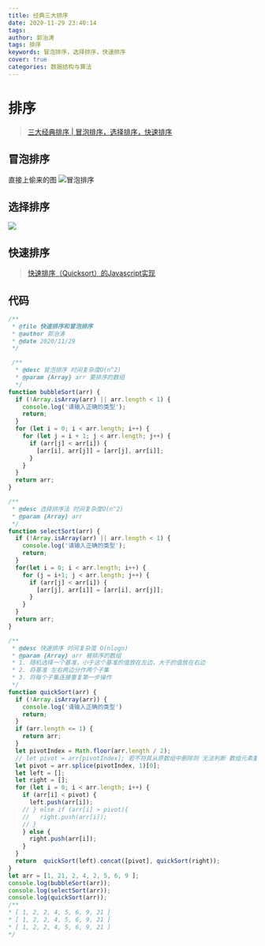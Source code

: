 ```yaml
---
title: 经典三大排序
date: 2020-11-29 23:40:14
tags:
author: 郭治涛
tags: 排序
keywords: 冒泡排序，选择排序，快速排序
cover: true
categories: 数据结构与算法
---
```

# 排序
> [三大经典排序 | 冒泡排序，选择排序，快速排序](https://zhuanlan.zhihu.com/p/42541704)
## 冒泡排序
直接上偷来的图
![冒泡排序](https://pic4.zhimg.com/v2-33a947c71ad62b254cab62e5364d2813_b.webp)
## 选择排序
![](https://cdn.JsDelivr.net/gh/guozhitao-theo/bolg_img/2020-11-01/v2-1c7e20f306ddc02eb4e3a50fa7817ff4_b.gif)

## 快速排序
> [快速排序（Quicksort）的Javascript实现](http://www.ruanyifeng.com/blog/2011/04/quicksort_in_javascript.html)

## 代码
```javascript
/**
 * @file 快速排序和冒泡排序
 * @author 郭治涛
 * @date 2020/11/29
 */

 /**
  * @desc 冒泡排序 时间复杂度O(n^2)
  * @param {Array} arr 要排序的数组    
  */
function bubbleSort(arr) {
  if (!Array.isArray(arr) || arr.length < 1) {
    console.log('请输入正确的类型');
    return;
  }
  for (let i = 0; i < arr.length; i++) {
    for (let j = i + 1; j < arr.length; j++) {
      if (arr[j] < arr[i]) {
        [arr[i], arr[j]] = [arr[j], arr[i]];
      }
    }
  }
  return arr;
}

/**
 * @desc 选择排序法 时间复杂度O(n^2)
 * @param {Array} arr 
 */
function selectSort(arr) {
  if (!Array.isArray(arr) || arr.length < 1) {
    console.log('请输入正确的类型');
    return;
  }
  for(let i = 0; i < arr.length; i++) {
    for (j = i+1; j < arr.length; j++) {
      if (arr[j] < arr[i]) {
        [arr[j], arr[i]] = [arr[i], arr[j]];
      }
    }
  }
  return arr;
}

/**
 * @desc 快速排序 时间复杂度 O(nlogn)
 * @param {Array} arr 被排序的数组
 * 1. 随机选择一个基准，小于这个基准的值放在左边，大于的值放在右边
 * 2. 将基准 左右两边分作两个子集
 * 3. 将每个子集连接重复第一步操作
 */
function quickSort(arr) {
  if (!Array.isArray(arr)) {
    console.log('请输入正确的类型')
    return;
  }
  if (arr.length <= 1) {
    return arr;
  }
  let pivotIndex = Math.floor(arr.length / 2);
  // let pivot = arr[pivotIndex]; 若不将其从原数组中删除则 无法判断 数组元素重复的情况。
  let pivot = arr.splice(pivotIndex, 1)[0];
  let left = [];
  let right = [];
  for (let i = 0; i < arr.length; i++) {
    if (arr[i] < pivot) {
      left.push(arr[i]);
    // } else if (arr[i] > pivot){
    //   right.push(arr[i]);
    // }
    } else {
      right.push(arr[i]);
    }
  }
  return  quickSort(left).concat([pivot], quickSort(right));
}
let arr = [1, 21, 2, 4, 2, 5, 6, 9 ];
console.log(bubbleSort(arr));
console.log(selectSort(arr));
console.log(quickSort(arr));
/**
* [ 1, 2, 2, 4, 5, 6, 9, 21 ]
* [ 1, 2, 2, 4, 5, 6, 9, 21 ]
* [ 1, 2, 2, 4, 5, 6, 9, 21 ]
*/
```
